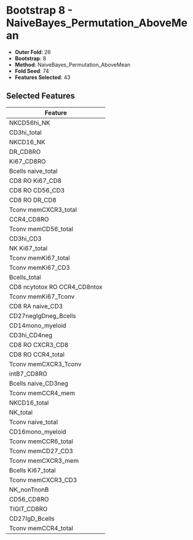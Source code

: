 # Bootstrap 8 - NaiveBayes_Permutation_AboveMean

- **Outer Fold**: 26
- **Bootstrap**: 8
- **Method**: NaiveBayes_Permutation_AboveMean
- **Fold Seed**: 74
- **Features Selected**: 43

## Selected Features

| Feature |
|---------|
| NKCD56hi_NK |
| CD3hi_total |
| NKCD16_NK |
| DR_CD8RO |
| Ki67_CD8RO |
| Bcells naive_total |
| CD8 RO Ki67_CD8 |
| CD8 RO CD56_CD3 |
| CD8 RO DR_CD8 |
| Tconv memCXCR3_total |
| CCR4_CD8RO |
| Tconv memCD56_total |
| CD3hi_CD3 |
| NK Ki67_total |
| Tconv memKi67_total |
| Tconv memKi67_CD3 |
| Bcells_total |
| CD8 ncytotox RO CCR4_CD8ntox |
| Tconv memKi67_Tconv |
| CD8 RA naive_CD3 |
| CD27negIgDneg_Bcells |
| CD14mono_myeloid |
| CD3hi_CD4neg |
| CD8 RO CXCR3_CD8 |
| CD8 RO CCR4_total |
| Tconv memCXCR3_Tconv |
| intB7_CD8RO |
| Bcells naive_CD3neg |
| Tconv memCCR4_mem |
| NKCD16_total |
| NK_total |
| Tconv naive_total |
| CD16mono_myeloid |
| Tconv memCCR6_total |
| Tconv memCD27_CD3 |
| Tconv memCXCR3_mem |
| Bcells Ki67_total |
| Tconv memCXCR3_CD3 |
| NK_nonTnonB |
| CD56_CD8RO |
| TIGIT_CD8RO |
| CD27IgD_Bcells |
| Tconv memCCR4_total |
